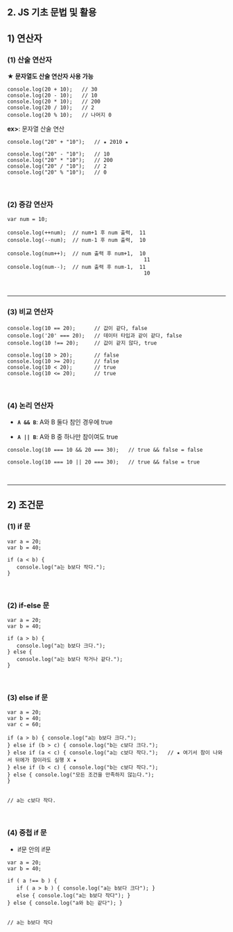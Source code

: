 ## 2. JS 기초 문법 및 활용   
## 1) 연산자   

### (1) 산술 연산자
__★ 문자열도 산술 연산자 사용 가능__   

```
console.log(20 + 10);   // 30
console.log(20 - 10);   // 10
console.log(20 * 10);   // 200
console.log(20 / 10);   // 2
console.log(20 % 10);   // 나머지 0
```

__ex>__: 문자열 산술 연산   
```
console.log("20" + "10");   // ★ 2010 ★

console.log("20" - "10");   // 10
console.log("20" * "10");   // 200
console.log("20" / "10");   // 2
console.log("20" % "10");   // 0
```

<br>

### (2) 증감 연산자   
```
var num = 10;

console.log(++num);  // num+1 후 num 출력,  11
console.log(--num);  // num-1 후 num 출력,  10

console.log(num++);  // num 출력 후 num+1,  10
                                            11
console.log(num--);  // num 출력 후 num-1,  11
                                            10
```

<br>
<hr>

### (3) 비교 연산자   
```
console.log(10 == 20);      // 값이 같다, false
console.log('20' === 20);   // 데이터 타입과 같이 같다, false
console.log(10 !== 20);     // 값이 같지 않다, true

console.log(10 > 20);       // false
console.log(10 >= 20);      // false
console.log(10 < 20);       // true
console.log(10 <= 20);      // true
```

<br>

### (4) 논리 연산자   
* __```A && B```__: A와 B 둘다 참인 경우에 true   

* __```A || B```__: A와 B 중 하나만 참이여도 true

```
console.log(10 === 10 && 20 === 30);   // true && false = false

console.log(10 === 10 || 20 === 30);   // true && false = true
```

<br>
<hr>

## 2) 조건문   
### (1) if 문   
```
var a = 20;
var b = 40;

if (a < b) {
   console.log("a는 b보다 작다.");
}
```
<br>

### (2) if-else 문   
```
var a = 20;
var b = 40;

if (a > b) {
   console.log("a는 b보다 크다.");
} else {
   console.log("a는 b보다 작거나 같다.");
}
```
<br>

### (3) else if 문   
```
var a = 20;
var b = 40;
var c = 60;

if (a > b) { console.log("a는 b보다 크다.");
} else if (b > c) { console.log("b는 c보다 크다.");
} else if (a < c) { console.log("a는 c보다 작다.");   // ★ 여기서 참이 나와서 뒤에가 참이라도 실행 X ★
} else if (b < c) { console.log("b는 c보다 작다.");
} else { console.log("모든 조건을 만족하지 않는다.");
}


// a는 c보다 작다.
```

<br>

### (4) 중첩 if 문   
* if문 안의 if문   

```
var a = 20;
var b = 40;

if ( a !== b ) {
   if ( a > b ) { console.log("a는 b보다 크다"); }
   else { console.log("a는 b보다 작다"); }
} else { console.log("a와 b는 같다"); }


// a는 b보다 작다
```

<br>
